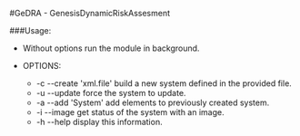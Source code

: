#GeDRA - GenesisDynamicRiskAssesment

###Usage:
   	
- Without options      	  		   run the module in background.
    
- OPTIONS:
   * -c --create 'xml.file'  	   build a new system defined in the provided file.
   * -u --update				   	force the system to update.
   * -a --add 'System'		   	add elements to previously created system.
   * -i --image              	   get status of the system with an image.
   * -h --help           	   	display this information.
